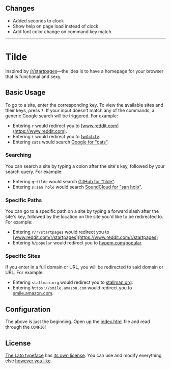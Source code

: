 ## Changes

- Added seconds to clock
- Show help on page load instead of clock
- Add font color change on command key match

---

# Tilde

Inspired by [/r/startpages](https://www.reddit.com/r/startpages)—the idea is to
have a homepage for your browser that is functional and sexy.

## Basic Usage

To go to a site, enter the corresponding key. To view the available sites and
their keys, press `?`. If your input doesn't match any of the commands, a
generic Google search will be triggered. For example:

- Entering `r` would redirect you to [www.reddit.com](https://www.reddit.com).
- Entering `t` would redirect you to [twitch.tv](https://www.twitch.tv).
- Entering `cats` would search
  [Google for "cats"](https://encrypted.google.com/search?q=cats).

### Searching

You can search a site by typing a colon after the site's key, followed
by your search query. For example:

- Entering `g:tilde` would search
  [GitHub for "tilde"](https://github.com/search?q=tilde).
- Entering `s:san holo` would search
  [SoundCloud for "san holo"](https://soundcloud.com/search?q=san%20holo).

### Specific Paths

You can go to a specific path on a site by typing a forward slash after the
site's key, followed by the location on the site you'd like to be redirected to.
For example:

- Entering `r/r/startpages` would redirect you to
  [www.reddit.com/r/startpages](https://www.reddit.com/r/startpages)
- Entering `h/popular` would redirect you to
  [hypem.com/popular](http://hypem.com/popular).

### Specific Sites

If you enter in a full domain or URL, you will be redirected to said domain or
URL. For example:

- Entering `stallman.org` would redirect you to
  [stallman.org](https://stallman.org/).
- Entering `https://smile.amazon.com` would redirect you to
  [smile.amazon.com](https://smile.amazon.com/).

## Configuration

The above is just the beginning. Open up the [index.html](index.html) file and
read through the `CONFIG`!

## License

[The Lato typeface](https://www.latofonts.com/lato-free-fonts/) has
[its own license](https://github.com/cadejscroggins/tilde/blob/master/fonts/LICENSE).
You can use and modify everything else [however you like](https://github.com/cadejscroggins/tilde/blob/master/LICENSE).
